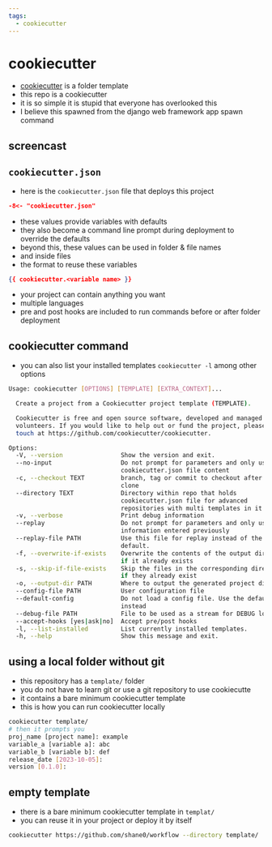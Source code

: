 ```yaml
---
tags:
  - cookiecutter 
---
```

# cookiecutter

- [cookiecutter](https://github.com/cookiecutter/cookiecutter) is a folder template
- this repo is a cookiecutter
- it is so simple it is stupid that everyone has overlooked this
- I believe this spawned from the django web framework app spawn command


## screencast

## `cookiecutter.json`

- here is the `cookiecutter.json` file that deploys this project

```json
-8<- "cookiecutter.json"
```

- these values provide variables with defaults
- they also become a command line prompt during deployment to override the defaults
- beyond this, these values can be used in folder & file names
- and inside files
- the format to reuse these variables

```json
{{ cookiecutter.<variable name> }}
```

- your project can contain anything you want
- multiple languages
- pre and post hooks are included to run commands before or after folder deployment

## cookiecutter command

- you can also list your installed templates `cookiecutter -l` among other options

```sh
Usage: cookiecutter [OPTIONS] [TEMPLATE] [EXTRA_CONTEXT]...

  Create a project from a Cookiecutter project template (TEMPLATE).

  Cookiecutter is free and open source software, developed and managed by
  volunteers. If you would like to help out or fund the project, please get in
  touch at https://github.com/cookiecutter/cookiecutter.

Options:
  -V, --version                Show the version and exit.
  --no-input                   Do not prompt for parameters and only use
                               cookiecutter.json file content
  -c, --checkout TEXT          branch, tag or commit to checkout after git
                               clone
  --directory TEXT             Directory within repo that holds
                               cookiecutter.json file for advanced
                               repositories with multi templates in it
  -v, --verbose                Print debug information
  --replay                     Do not prompt for parameters and only use
                               information entered previously
  --replay-file PATH           Use this file for replay instead of the
                               default.
  -f, --overwrite-if-exists    Overwrite the contents of the output directory
                               if it already exists
  -s, --skip-if-file-exists    Skip the files in the corresponding directories
                               if they already exist
  -o, --output-dir PATH        Where to output the generated project dir into
  --config-file PATH           User configuration file
  --default-config             Do not load a config file. Use the defaults
                               instead
  --debug-file PATH            File to be used as a stream for DEBUG logging
  --accept-hooks [yes|ask|no]  Accept pre/post hooks
  -l, --list-installed         List currently installed templates.
  -h, --help                   Show this message and exit.
```

## using a local folder without git

- this repository has a `template/` folder
- you do not have to learn git or use a git repository to use cookiecutte
- it contains a bare minimum cookiecutter template
- this is how you can run cookiecutter locally

```sh
cookiecutter template/
# then it prompts you
proj_name [project name]: example
variable_a [variable a]: abc
variable_b [variable b]: def
release_date [2023-10-05]: 
version [0.1.0]: 
```

## empty template

- there is a bare minimum cookiecutter template in `templat/`
- you can reuse it in your project or deploy it by itself

```sh
cookiecutter https://github.com/shane0/workflow --directory template/
```
